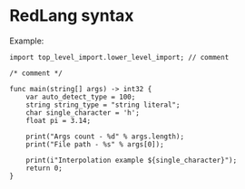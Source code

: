 # RedLang syntax

Example:

    import top_level_import.lower_level_import; // comment
    
    /* comment */
    
    func main(string[] args) -> int32 {
        var auto_detect_type = 100;
        string string_type = "string literal";
        char single_character = 'h';
        float pi = 3.14;
        
        print("Args count - %d" % args.length);
        print("File path - %s" % args[0]);
        
        print(i"Interpolation example ${single_character}");
        return 0;
    }
